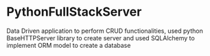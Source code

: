 # PythonFullStackServer
Data Driven application to perform CRUD functionalities, used python BaseHTTPServer library to create server and used SQLAlchemy to implement ORM model to create a database
